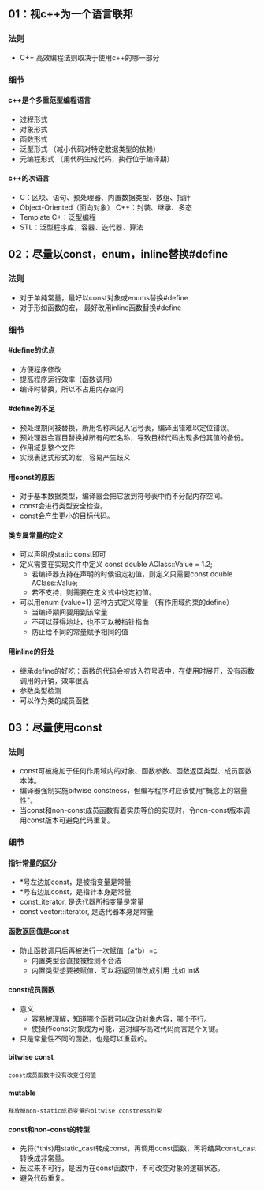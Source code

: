 ## 01：视c++为一个语言联邦
### 法则
* C++ 高效编程法则取决于使用c++的哪一部分
### 细节
#### c++是个多重范型编程语言
* 过程形式
* 对象形式
* 函数形式
* 泛型形式 （减小代码对特定数据类型的依赖）
* 元编程形式 （用代码生成代码，执行位于编译期）
#### c++的次语言
* C：区块、语句、预处理器、内置数据类型、数组、指针
* Object-Oriented（面向对象） C++：封装、继承、多态
* Template C+：泛型编程
* STL：泛型程序库，容器、迭代器、算法

## 02：尽量以const，enum，inline替换#define
### 法则
* 对于单纯常量，最好以const对象或enums替换#define
* 对于形如函数的宏， 最好改用inline函数替换#define
### 细节
#### #define的优点
* 方便程序修改
* 提高程序运行效率（函数调用）
* 编译时替换，所以不占用内存空间
#### #define的不足
* 预处理期间被替换，所用名称未记入记号表，编译出错难以定位错误。
* 预处理器会盲目替换掉所有的宏名称，导致目标代码出现多份其值的备份。
* 作用域是整个文件
* 实现表达式形式的宏，容易产生歧义
#### 用const的原因
* 对于基本数据类型，编译器会把它放到符号表中而不分配内存空间。
* const会进行类型安全检查。
* const会产生更小的目标代码。
#### 类专属常量的定义
* 可以声明成static const即可
* 定义需要在实现文件中定义 const double AClass::Value = 1.2;
	+ 若编译器支持在声明的时候设定初值，则定义只需要const double AClass::Value;
	+ 若不支持，则需要在定义式中设定初值。
* 可以用enum {value=1} 这种方式定义常量 （有作用域约束的define）
	+ 当编译期间要用到该常量
	+ 不可以获得地址，也不可以被指针指向
	+ 防止给不同的常量赋予相同的值
#### 用inline的好处
+ 继承define的好吃：函数的代码会被放入符号表中，在使用时展开，没有函数调用的开销，效率很高
+ 参数类型检测
+ 可以作为类的成员函数

## 03：尽量使用const
### 法则
* const可被施加于任何作用域内的对象、函数参数、函数返回类型、成员函数本体。
* 编译器强制实施bitwise constness，但编写程序时应该使用"概念上的常量性"。
* 当const和non-const成员函数有着实质等价的实现时，令non-const版本调用const版本可避免代码重复。
### 细节
#### 指针常量的区分
* *号左边加const，是被指变量是常量
* *号右边加const，是指针本身是常量
* const_iterator, 是迭代器所指变量是常量
* const vector<int>::iterator, 是迭代器本身是常量
#### 函数返回值是const
* 防止函数调用后再被进行一次赋值（a*b）=c
	+ 内置类型会直接被检测不合法
	+ 内置类型想要被赋值，可以将返回值改成引用 比如 int& 
#### const成员函数
* 意义
	+ 容易被理解，知道哪个函数可以改动对象内容，哪个不行。
	+ 使操作const对象成为可能，这对编写高效代码而言是个关键。
* 只是常量性不同的函数，也是可以重载的。
#### bitwise const
	const成员函数中没有改变任何值
#### mutable 
	释放掉non-static成员变量的bitwise constness约束
#### const和non-const的转型
+ 先将(*this)用static_cast转成const，再调用const函数，再将结果const_cast转换成非常量。
+ 反过来不可行，是因为在const函数中，不可改变对象的逻辑状态。
+ 避免代码重复。

